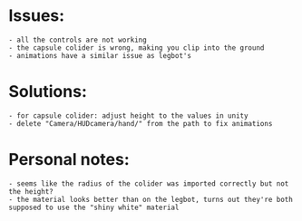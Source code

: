 # Issues:
    
    - all the controls are not working
    - the capsule colider is wrong, making you clip into the ground
    - animations have a similar issue as legbot's


# Solutions:

    - for capsule colider: adjust height to the values in unity
    - delete "Camera/HUDcamera/hand/" from the path to fix animations

# Personal notes:

    - seems like the radius of the colider was imported correctly but not the height?
    - the material looks better than on the legbot, turns out they're both supposed to use the "shiny white" material